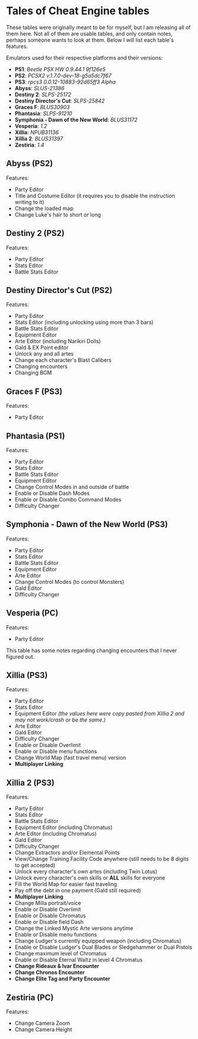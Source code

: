  # Tales of Cheat Engine tables

These tables were originally meant to be for myself, but I am releasing all of them here. Not all of them are usable tables, and only contain notes, perhaps someone wants to look at them. Below I will list each table's features.

Emulators used for their respective platforms and their versions:

 - **PS1**: *Beetle PSX HW 0.9.44.1 9f126e5*
 - **PS2**: *PCSX2 v.1.7.0-dev-18-g5a5dc7f67*
 - **PS3**: *rpcs3 0.0.12-10883-92d65ff3 Alpha*
 - **Abyss**: *SLUS-21386*
 - **Destiny 2**: *SLPS-25172*
 - **Destiny Director's Cut**: *SLPS-25842*
 - **Graces F**: *BLUS30903*
 - **Phantasia**: *SLPS-91210*
 - **Symphonia - Dawn of the New World**: *BLUS31172*
 - **Vesperia**: *1.2*
 - **Xillia**: *NPUB31136*
 - **Xillia 2**: *BLUS31397*
 - **Zestiria**: *1.4*

## Abyss (PS2)

Features: 
 - Party Editor
 - Title and Costume Editor (it requires you to disable the instruction writing to it)
 - Change the loaded map
 - Change Luke's hair to short or long

## Destiny 2 (PS2)

Features: 
 - Party Editor
 - Stats Editor
 - Battle Stats Editor

## Destiny Director's Cut (PS2)

Features: 
 - Party Editor
 - Stats Editor (including unlocking using more than 3 bars)
 - Battle Stats Editor
 - Equipment Editor
 - Arte Editor (including Narikiri Dolls)
 - Gald & EX Point editor
 - Unlock any and all artes
 - Change each character's Blast Calibers
 - Changing encounters
 - Changing BGM

## Graces F (PS3)

Features: 
 - Party Editor

## Phantasia (PS1)

Features: 
 - Party Editor
 - Stats Editor
 - Battle Stats Editor
 - Equipment Editor
 - Change Control Modes in and outside of battle
 - Enable or Disable Dash Modes
 - Enable or Disable Combo Command Modes
 - Difficulty Changer

## Symphonia - Dawn of the New World (PS3)

Features: 
 - Party Editor
 - Stats Editor
 - Battle Stats Editor
 - Equipment Editor
 - Arte Editor
 - Change Control Modes (to control Monsters)
 - Gald Editor
 - Difficulty Changer

## Vesperia (PC)
Features: 
 - Party Editor
 
 This table has some notes regarding changing encounters that I never figured out.
 
 ## Xillia (PS3)

Features: 
 - Party Editor
 - Stats Editor
 - Equipment Editor *(the values here were copy pasted from Xillia 2 and may not work/crash or be the same.)*
 - Arte Editor
 - Gald Editor
 - Difficulty Changer
 - Enable or Disable Overlimit
 - Enable or Disable menu functions
 - Change World Map (fast travel menu) version
 - **Multiplayer Linking**

 ## Xillia 2 (PS3)

Features: 
 - Party Editor
 - Stats Editor
 - Battle Stats Editor
 - Equipment Editor (including Chromatus)
 - Arte Editor (including Chromatus)
 - Gald Editor
 - Difficulty Changer
 - Change Extractors and/or Elemental Points
 - View/Change Training Facility Code anywhere (still needs to be 8 digits to get accepted)
 - Unlock every character's own artes (including Twin Lotus)
 - Unlock every character's own skills or **ALL** skills for everyone
 - Fill the World Map for easier fast traveling
 - Pay off the debt in one payment (Gald still required)
 - **Multiplayer Linking**
 - Change Milla portrait/voice
 - Enable or Disable Overlimit
 - Enable or Disable Chromatus
 - Enable or Disable field Dash
 - Change the Linked Mystic Arte versions anytime
 - Enable or Disable menu functions
 - Change Ludger's currently equipped weapon (including Chromatus)
 - Enable or Disable Ludger's Dual Blades or Sledgehammer or Dual Pistols
 - Change maximum level of Chromatus
 - Enable or Disable Eternal Waltz in level 4 Chromatus
 - **Change Rideaux & Ivar Encounter**
 - **Change Chronos Encounter**
 - **Change Elite Tag and Party Encounter**

 ## Zestiria (PC)

Features: 
 - Change Camera Zoom
 - Change Camera Height
